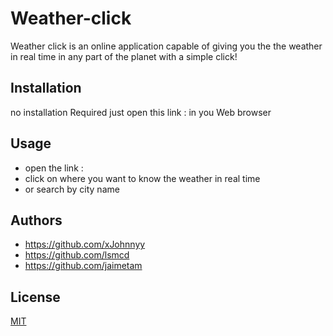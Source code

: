 # Weather-click

Weather click is an online application capable of giving you the the weather in real time in any part of the planet with a simple 
click!

## Installation

no installation Required just open this link :   in you Web browser  


## Usage
- open the link :
- click on where you want to know the weather in real time 
- or search by city name 


## Authors 

- https://github.com/xJohnnyy
- https://github.com/lsmcd
- https://github.com/jaimetam



## License

[MIT](https://choosealicense.com/licenses/mit/)
